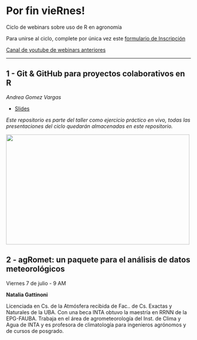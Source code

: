 # Por fin vieRnes!

Ciclo de webinars sobre uso de R en agronomía

Para unirse al ciclo, complete por única vez este [formulario de Inscripción](https://forms.gle/9YjHBWdDdfneTEMA8)

[Canal de youtube de webinars anteriores](https://www.youtube.com/playlist?list=PLUa2kfhXYC3Q4t_RcqeIFKxTDXfhtacPN) 

---
## 1 - Git & GitHub para proyectos colaborativos en R 

*Andrea Gomez Vargas*

- [Slides](https://github.com/SoyAndrea/Porfinviernes/blob/main/Git%20y%20Github%20-%209%20de%20junio/9.06.2023%20Github%20para%20proyectos%20colaborativos%20en%20R%20.pdf)

_Este repositorio es parte del taller como ejercicio práctico en vivo, todas las presentaciones del ciclo quedarán almacenadas en este repositorio._

<img src='https://soyandrea.netlify.app/publication/renagro/featured_hu804c6be0e60879cdae4ec787ac45fbf5_220403_720x0_resize_lanczos_2.png' width="500" height="300">

## 2 - agRomet: un paquete para el análisis de datos meteorológicos

Viernes 7 de julio - 9 AM

**Natalia Gattinoni**

Licenciada en Cs. de la Atmósfera recibida de Fac.. de Cs. Exactas y Naturales de la UBA. Con una beca INTA obtuvo la maestría en RRNN de la EPG-FAUBA. Trabaja en el área de agrometeorología del Inst. de Clima y Agua de INTA y es profesora de climatología para ingenieros agrónomos y de cursos de posgrado.



 
